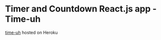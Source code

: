 # Timer and Countdown React.js app - Time-uh

[time-uh](http://time-uh.herokuapp.com/) hosted on Heroku

